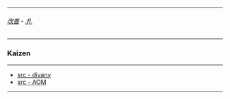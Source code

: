 

---

###### [改善](https://github.com/ttltrk/0C/blob/master/README.MD) - [.fl.](https://github.com/ttltrk/ELSE/blob/master/LINKS/LINKS.MD)

---

### Kaizen

---

* [src - divany](https://divany.hu/eletem/2016/11/04/a_tul_nagy_celok_miatt_adjuk_fel_olyan_hamar_pedig_a_sikerhez_eleg_napi_egy_szazaleknyi_fejlodes/)
* [src - AOM](https://www.artofmanliness.com/2015/08/10/get-1-better-every-day-the-kaizen-way-to-self-improvement/)

---

